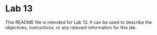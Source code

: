 # Lab 13

This README file is intended for Lab 13. It can be used to describe the objectives, instructions, or any relevant information for this lab.